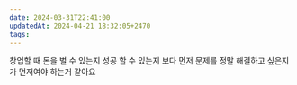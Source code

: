 ```yaml
---
date: 2024-03-31T22:41:00
updatedAt: 2024-04-21 18:32:05+2470
tags: 
---
```

창업할 때 돈을 벌 수 있는지 성공 할 수 있는지 보다 먼저 문제를 정말 해결하고 싶은지가 먼저여야 하는거 같아요